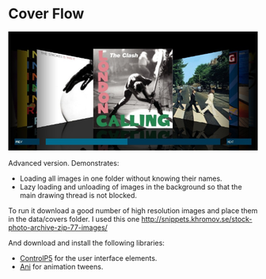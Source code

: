 Cover Flow
==========

![Cover Flow preview](https://raw.githubusercontent.com/araid/Processing-Examples/master/CoverFlow/coverflow_preview.jpg)

Advanced version. Demonstrates:
* Loading all images in one folder without knowing their names.
* Lazy loading and unloading of images in the background so that the main drawing thread is not blocked.

To run it download a good number of high resolution images and place them in the data/covers folder. I used this one http://snippets.khromov.se/stock-photo-archive-zip-77-images/

And download and install the following libraries:

* [ControlP5](http://www.sojamo.de/libraries/controlP5/) for the user interface elements.
* [Ani](http://www.looksgood.de/libraries/Ani/) for animation tweens.



